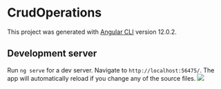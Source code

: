 # CrudOperations

This project was generated with [Angular CLI](https://github.com/angular/angular-cli) version 12.0.2.

## Development server

Run `ng serve` for a dev server. Navigate to `http://localhost:56475/`. The app will automatically reload if you change any of the source files.
<img src="v1.png">
